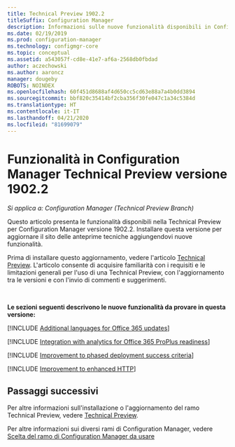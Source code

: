 ```yaml
---
title: Technical Preview 1902.2
titleSuffix: Configuration Manager
description: Informazioni sulle nuove funzionalità disponibili in Configuration Manager Technical Preview versione 1902.2.
ms.date: 02/19/2019
ms.prod: configuration-manager
ms.technology: configmgr-core
ms.topic: conceptual
ms.assetid: a543057f-cd8e-41e7-af6a-2568db0fbdad
author: aczechowski
ms.author: aaroncz
manager: dougeby
ROBOTS: NOINDEX
ms.openlocfilehash: 60f451d8688af4d650cc5cd63e88a7a4b0dd3894
ms.sourcegitcommit: bbf820c35414bf2cba356f30fe047c1a34c5384d
ms.translationtype: HT
ms.contentlocale: it-IT
ms.lasthandoff: 04/21/2020
ms.locfileid: "81699079"
---
```

# <a name="features-in-configuration-manager-technical-preview-version-19022"></a>Funzionalità in Configuration Manager Technical Preview versione 1902.2

*Si applica a: Configuration Manager (Technical Preview Branch)*

Questo articolo presenta le funzionalità disponibili nella Technical Preview per Configuration Manager versione 1902.2. Installare questa versione per aggiornare il sito delle anteprime tecniche aggiungendovi nuove funzionalità. 

Prima di installare questo aggiornamento, vedere l'articolo [Technical Preview](../technical-preview.md). L'articolo consente di acquisire familiarità con i requisiti e le limitazioni generali per l'uso di una Technical Preview, con l'aggiornamento tra le versioni e con l'invio di commenti e suggerimenti.     


<!--  Known Issues Template
## Known issues 

[!INCLUDE [known issue title](includes/known-issue-bugid.md)]

-->



<br>

**Le sezioni seguenti descrivono le nuove funzionalità da provare in questa versione:**  


[!INCLUDE [Additional languages for Office 365 updates](includes/1902-2/3555955.md)]

[!INCLUDE [Integration with analytics for Office 365 ProPlus readiness](includes/1902-2/3735402.md)]

[!INCLUDE [Improvement to phased deployment success criteria](includes/1902-2/3555946.md)]

[!INCLUDE [Improvement to enhanced HTTP](includes/1902-2/3798957.md)]



## <a name="next-steps"></a>Passaggi successivi

Per altre informazioni sull'installazione o l'aggiornamento del ramo Technical Preview, vedere [Technical Preview](../technical-preview.md).    

Per altre informazioni sui diversi rami di Configuration Manager, vedere [Scelta del ramo di Configuration Manager da usare](../../understand/which-branch-should-i-use.md)
